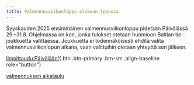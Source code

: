 ```yaml
---
title: Valmennusviikonloppu elokuun lopussa
---
```


Syyskauden 2025 ensimmäinen valmennusviikonloppu pidetään Päivölässä 29.&ndash;31.8.
Ohjelmassa on koe, jonka tulokset otetaan huomioon Baltian tie -joukkuetta valittaessa.
Joukkuetta ei todennäköisesti ehditä valita valmennusviikonlopun aikana, vaan
valittuihin otetaan yhteyttä sen jälkeen.

[Ilmoittaudu Päivölään!](https://paivola.fi/kurssit/matematiikkakilpailuvalmennus-2025-vk35){.btn .btn-primary .btn-sm .align-baseline role="button"}

<a href="/aikataulu/">valmennuksen aikataulu</a>

